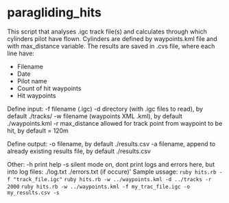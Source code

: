 # paragliding_hits
This script that analyses .igc track file(s) and calculates through which cylinders pilot have flown.
Cylinders are defined by waypoints.kml file and with max_distance variable. 
The results are saved in .cvs file, where each line have:
  - Filename
  - Date
  - Pilot name
  - Count of hit waypoints
  - Hit waypoints

Define input:
	-f filename (.igc)
	-d directory (with .igc files to read), by default ./tracks/
	-w filename (waypoints XML .kml), by default ./waypoints.kml
	-r max_distance allowed for track point from waypoint to be hit,
	   by default = 120m

Define output:
	-o filename, by default ./results.csv
	-a filename, append to already existing results file, by default ./results.csv

Other:
	-h print help
	-s silent mode on, dont print logs and errors here, but into log files:
		./log.txt
		./errors.txt (if occure)'
Sample ussage:
 `ruby hits.rb -f "track_file.igc"`
 `ruby hits.rb -w ../waypoints.kml -d ../tracks -r 2000`
 `ruby hits.rb -w ../waypoints.kml -f my_trac_file.igc -o my_results.csv -s`
